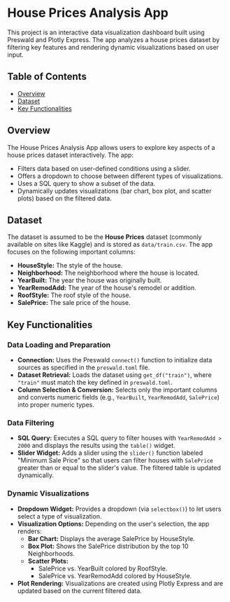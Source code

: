 # House Prices Analysis App

This project is an interactive data visualization dashboard built using Preswald and Plotly Express. The app analyzes a house prices dataset by filtering key features and rendering dynamic visualizations based on user input.

## Table of Contents

- [Overview](#overview)
- [Dataset](#dataset)
- [Key Functionalities](#key-functionalities)


## Overview

The House Prices Analysis App allows users to explore key aspects of a house prices dataset interactively. The app:
- Filters data based on user-defined conditions using a slider.
- Offers a dropdown to choose between different types of visualizations.
- Uses a SQL query to show a subset of the data.
- Dynamically updates visualizations (bar chart, box plot, and scatter plots) based on the filtered data.

## Dataset

The dataset is assumed to be the **House Prices** dataset (commonly available on sites like Kaggle) and is stored as `data/train.csv`. The app focuses on the following important columns:

- **HouseStyle:** The style of the house.
- **Neighborhood:** The neighborhood where the house is located.
- **YearBuilt:** The year the house was originally built.
- **YearRemodAdd:** The year of the house's remodel or addition.
- **RoofStyle:** The roof style of the house.
- **SalePrice:** The sale price of the house.

## Key Functionalities

### Data Loading and Preparation
- **Connection:** Uses the Preswald `connect()` function to initialize data sources as specified in the `preswald.toml` file.
- **Dataset Retrieval:** Loads the dataset using `get_df("train")`, where `"train"` must match the key defined in `preswald.toml`.
- **Column Selection & Conversion:** Selects only the important columns and converts numeric fields (e.g., `YearBuilt`, `YearRemodAdd`, `SalePrice`) into proper numeric types.

### Data Filtering
- **SQL Query:** Executes a SQL query to filter houses with `YearRemodAdd > 2000` and displays the results using the `table()` widget.
- **Slider Widget:** Adds a slider using the `slider()` function labeled "Minimum Sale Price" so that users can filter houses with `SalePrice` greater than or equal to the slider's value. The filtered table is updated dynamically.

### Dynamic Visualizations
- **Dropdown Widget:** Provides a dropdown (via `selectbox()`) to let users select a type of visualization.
- **Visualization Options:** Depending on the user's selection, the app renders:
  - **Bar Chart:** Displays the average SalePrice by HouseStyle.
  - **Box Plot:** Shows the SalePrice distribution by the top 10 Neighborhoods.
  - **Scatter Plots:** 
    - SalePrice vs. YearBuilt colored by RoofStyle.
    - SalePrice vs. YearRemodAdd colored by HouseStyle.
- **Plot Rendering:** Visualizations are created using Plotly Express and are updated based on the current filtered data.

